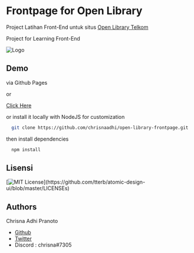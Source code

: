 # Frontpage for Open Library

Project Latihan Front-End untuk situs [Open Library Telkom](https://openlibrary.telkomuniversity.ac.id/)

Project for Learning Front-End

![Logo](https://4.bp.blogspot.com/-LMNbV2OAdrU/XCwyg7tGeFI/AAAAAAAAAbs/H9dd7VM5bOA6zFVodb2LY2CBKbG9NPRMwCLcBGAs/s1600/Open-Library-Telkom-University.png)

## Demo

via Github Pages

or

[Click Here](https://chrisnaadhi.github.io/open-library-frontpage/)

or install it locally with NodeJS for customization

```bash
  git clone https://github.com/chrisnaadhi/open-library-frontpage.git
```

then install dependencies

```bash
  npm install
```

## Lisensi

[![MIT License](https://img.shields.io/apm/l/atomic-design-ui.svg?)](https://github.com/tterb/atomic-design-ui/blob/master/LICENSEs)

## Authors

Chrisna Adhi Pranoto

- [Github](https://www.github.com/chrisnaadhi)
- [Twitter](https://www.twitter.com/chrisnaadhip)
- Discord : chrisna#7305
